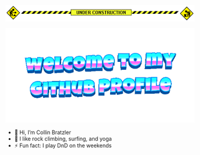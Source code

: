 ![](under-construction.gif)

![](welcome-header.gif)

- 👋 Hi, I’m Collin Bratzler
- 🌱 I like rock climbing, surfing, and yoga
- ⚡ Fun fact: I play DnD on the weekends
